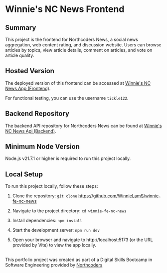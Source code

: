 # Winnie's NC News Frontend

## Summary

This project is the frontend for Northcoders News, a social news aggregation, web content rating, and discussion website. Users can browse articles by topics, view article details, comment on articles, and vote on article quality.

## Hosted Version

The deployed version of this frontend can be accessed at [Winnie's NC News App (Frontend)](https://winne-nc-news.netlify.app/).

For functional testing, you can use the username `tickle122`.

## Backend Repository

The backend API repository for Northcoders News can be found at [Winnie's NC News Api (Backend)](https://github.com/WinnieLamS/winnie-be-nc-news).

## Minimum Node Version

Node.js v21.7.1 or higher is required to run this project locally.

## Local Setup

To run this project locally, follow these steps:

1. Clone the repository: `git clone`
  https://github.com/WinnieLamS/winnie-fe-nc-news
   
2. Navigate to the project directory: `cd winnie-fe-nc-news`

3. Install dependencies: `npm install`

4. Start the development server: `npm run dev`   

5. Open your browser and navigate to http://localhost:5173 (or the URL provided by Vite) to view the app locally.

##

This portfolio project was created as part of a Digital Skills Bootcamp in Software Engineering provided by [Northcoders](https://northcoders.com/)
